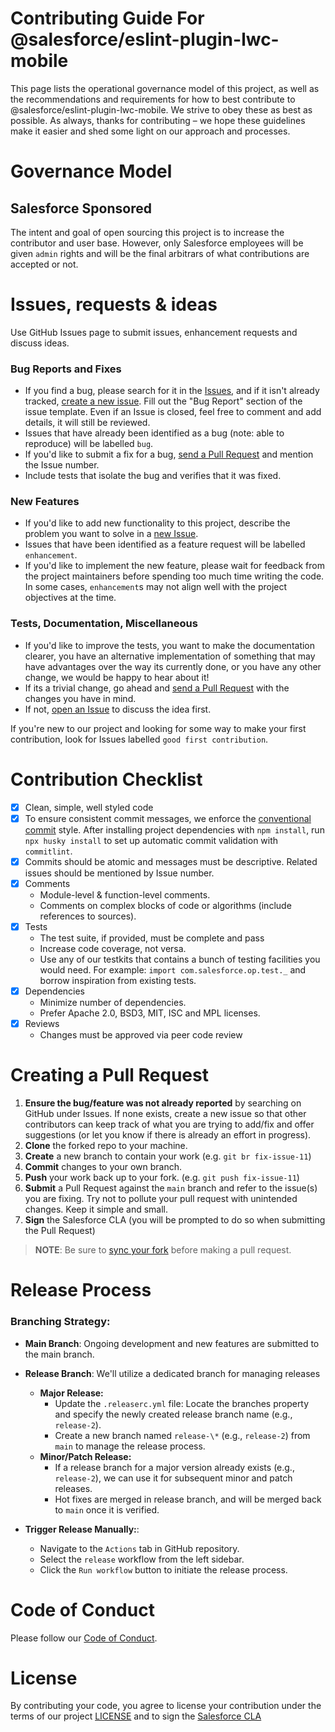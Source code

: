 # Contributing Guide For @salesforce/eslint-plugin-lwc-mobile

This page lists the operational governance model of this project, as well as the recommendations and requirements for how to best contribute to @salesforce/eslint-plugin-lwc-mobile. We strive to obey these as best as possible. As always, thanks for contributing – we hope these guidelines make it easier and shed some light on our approach and processes.

# Governance Model

## Salesforce Sponsored

The intent and goal of open sourcing this project is to increase the contributor and user base. However, only Salesforce employees will be given `admin` rights and will be the final arbitrars of what contributions are accepted or not.

# Issues, requests & ideas

Use GitHub Issues page to submit issues, enhancement requests and discuss ideas.

### Bug Reports and Fixes

-   If you find a bug, please search for it in the [Issues](https://github.com/salesforce/eslint-plugin-lwc-mobile/issues), and if it isn't already tracked,
    [create a new issue](https://github.com/salesforce/eslint-plugin-lwc-mobile/issues/new). Fill out the "Bug Report" section of the issue template. Even if an Issue is closed, feel free to comment and add details, it will still
    be reviewed.
-   Issues that have already been identified as a bug (note: able to reproduce) will be labelled `bug`.
-   If you'd like to submit a fix for a bug, [send a Pull Request](#creating_a_pull_request) and mention the Issue number.
-   Include tests that isolate the bug and verifies that it was fixed.

### New Features

-   If you'd like to add new functionality to this project, describe the problem you want to solve in a [new Issue](https://github.com/salesforce/eslint-plugin-lwc-mobile/issues/new).
-   Issues that have been identified as a feature request will be labelled `enhancement`.
-   If you'd like to implement the new feature, please wait for feedback from the project
    maintainers before spending too much time writing the code. In some cases, `enhancement`s may
    not align well with the project objectives at the time.

### Tests, Documentation, Miscellaneous

-   If you'd like to improve the tests, you want to make the documentation clearer, you have an
    alternative implementation of something that may have advantages over the way its currently
    done, or you have any other change, we would be happy to hear about it!
-   If its a trivial change, go ahead and [send a Pull Request](#creating_a_pull_request) with the changes you have in mind.
-   If not, [open an Issue](https://github.com/salesforce/eslint-plugin-lwc-mobile/issues/new) to discuss the idea first.

If you're new to our project and looking for some way to make your first contribution, look for
Issues labelled `good first contribution`.

# Contribution Checklist

-   [x] Clean, simple, well styled code
-   [x] To ensure consistent commit messages, we enforce the [conventional commit](https://www.conventionalcommits.org/en/v1.0.0/#summary) style. After installing project dependencies with `npm install`, run `npx husky install` to set up automatic commit validation with `commitlint`.
-   [x] Commits should be atomic and messages must be descriptive. Related issues should be mentioned by Issue number.
-   [x] Comments
    -   Module-level & function-level comments.
    -   Comments on complex blocks of code or algorithms (include references to sources).
-   [x] Tests
    -   The test suite, if provided, must be complete and pass
    -   Increase code coverage, not versa.
    -   Use any of our testkits that contains a bunch of testing facilities you would need. For example: `import com.salesforce.op.test._` and borrow inspiration from existing tests.
-   [x] Dependencies
    -   Minimize number of dependencies.
    -   Prefer Apache 2.0, BSD3, MIT, ISC and MPL licenses.
-   [x] Reviews
    -   Changes must be approved via peer code review

# Creating a Pull Request

1. **Ensure the bug/feature was not already reported** by searching on GitHub under Issues. If none exists, create a new issue so that other contributors can keep track of what you are trying to add/fix and offer suggestions (or let you know if there is already an effort in progress).
2. **Clone** the forked repo to your machine.
3. **Create** a new branch to contain your work (e.g. `git br fix-issue-11`)
4. **Commit** changes to your own branch.
5. **Push** your work back up to your fork. (e.g. `git push fix-issue-11`)
6. **Submit** a Pull Request against the `main` branch and refer to the issue(s) you are fixing. Try not to pollute your pull request with unintended changes. Keep it simple and small.
7. **Sign** the Salesforce CLA (you will be prompted to do so when submitting the Pull Request)

> **NOTE**: Be sure to [sync your fork](https://help.github.com/articles/syncing-a-fork/) before making a pull request.

# Release Process

### Branching Strategy:

-   **Main Branch**: Ongoing development and new features are submitted to the main branch.

-   **Release Branch**: We'll utilize a dedicated branch for managing releases

    -   **Major Release:**
        -   Update the `.releaserc.yml` file: Locate the branches property and specify the newly created release branch name (e.g., `release-2`).
        -   Create a new branch named `release-\*` (e.g., `release-2`) from `main` to manage the release process.
    -   **Minor/Patch Release:**
        -   If a release branch for a major version already exists (e.g., `release-2`), we can use it for subsequent minor and patch releases.
        -   Hot fixes are merged in release branch, and will be merged back to `main` once it is verified.

-   **Trigger Release Manually:**:
    -   Navigate to the `Actions` tab in GitHub repository.
    -   Select the `release` workflow from the left sidebar.
    -   Click the `Run workflow` button to initiate the release process.

# Code of Conduct

Please follow our [Code of Conduct](CODE_OF_CONDUCT.md).

# License

By contributing your code, you agree to license your contribution under the terms of our project [LICENSE](LICENSE.txt) and to sign the [Salesforce CLA](https://cla.salesforce.com/sign-cla)
